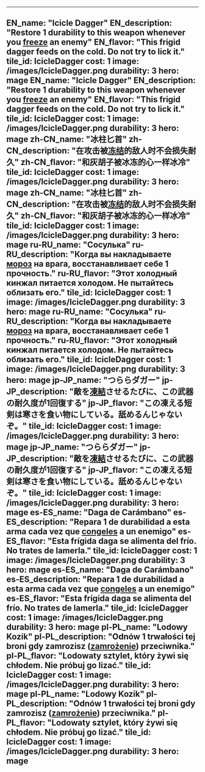 ---

EN_name: "Icicle Dagger"
EN_description: "Restore 1 durability to this weapon whenever you <u>freeze</u> an enemy"
EN_flavor: "This frigid dagger feeds on the cold. Do not try to lick it."
tile_id: IcicleDagger
cost: 1
image: /images/IcicleDagger.png
durability: 3
hero: mage
EN_name: "Icicle Dagger"
EN_description: "Restore 1 durability to this weapon whenever you <u>freeze</u> an enemy"
EN_flavor: "This frigid dagger feeds on the cold. Do not try to lick it."
tile_id: IcicleDagger
cost: 1
image: /images/IcicleDagger.png
durability: 3
hero: mage
zh-CN_name: "冰柱匕首"
zh-CN_description: "在攻击被<u>冻结</u>的敌人时不会损失耐久"
zh-CN_flavor: "和灰胡子被冰冻的心一样冰冷"
tile_id: IcicleDagger
cost: 1
image: /images/IcicleDagger.png
durability: 3
hero: mage
zh-CN_name: "冰柱匕首"
zh-CN_description: "在攻击被<u>冻结</u>的敌人时不会损失耐久"
zh-CN_flavor: "和灰胡子被冰冻的心一样冰冷"
tile_id: IcicleDagger
cost: 1
image: /images/IcicleDagger.png
durability: 3
hero: mage
ru-RU_name: "Сосулька"
ru-RU_description: "Когда вы накладываете <u>мороз</u> на врага, восстанавливает себе 1 прочность."
ru-RU_flavor: "Этот холодный кинжал питается холодом. Не пытайтесь облизать его."
tile_id: IcicleDagger
cost: 1
image: /images/IcicleDagger.png
durability: 3
hero: mage
ru-RU_name: "Сосулька"
ru-RU_description: "Когда вы накладываете <u>мороз</u> на врага, восстанавливает себе 1 прочность."
ru-RU_flavor: "Этот холодный кинжал питается холодом. Не пытайтесь облизать его."
tile_id: IcicleDagger
cost: 1
image: /images/IcicleDagger.png
durability: 3
hero: mage
jp-JP_name: "つららダガー"
jp-JP_description: "敵を<u>凍結</u>させるたびに、この武器の耐久度が1回復する"
jp-JP_flavor: "この凍える短剣は寒さを食い物にしている。舐めるんじゃないぞ。"
tile_id: IcicleDagger
cost: 1
image: /images/IcicleDagger.png
durability: 3
hero: mage
jp-JP_name: "つららダガー"
jp-JP_description: "敵を<u>凍結</u>させるたびに、この武器の耐久度が1回復する"
jp-JP_flavor: "この凍える短剣は寒さを食い物にしている。舐めるんじゃないぞ。"
tile_id: IcicleDagger
cost: 1
image: /images/IcicleDagger.png
durability: 3
hero: mage
es-ES_name: "Daga de Carámbano"
es-ES_description: "Repara 1 de durabilidad a esta arma cada vez que <u>congeles</u> a un enemigo"
es-ES_flavor: "Esta frígida daga se alimenta del frío. No trates de lamerla."
tile_id: IcicleDagger
cost: 1
image: /images/IcicleDagger.png
durability: 3
hero: mage
es-ES_name: "Daga de Carámbano"
es-ES_description: "Repara 1 de durabilidad a esta arma cada vez que <u>congeles</u> a un enemigo"
es-ES_flavor: "Esta frígida daga se alimenta del frío. No trates de lamerla."
tile_id: IcicleDagger
cost: 1
image: /images/IcicleDagger.png
durability: 3
hero: mage
pl-PL_name: "Lodowy Kozik"
pl-PL_description: "Odnów 1 trwałości tej broni gdy zamrozisz (<u>zamrożenie</u>) przeciwnika."
pl-PL_flavor: "Lodowaty sztylet, który żywi się chłodem. Nie próbuj go lizać."
tile_id: IcicleDagger
cost: 1
image: /images/IcicleDagger.png
durability: 3
hero: mage
pl-PL_name: "Lodowy Kozik"
pl-PL_description: "Odnów 1 trwałości tej broni gdy zamrozisz (<u>zamrożenie</u>) przeciwnika."
pl-PL_flavor: "Lodowaty sztylet, który żywi się chłodem. Nie próbuj go lizać."
tile_id: IcicleDagger
cost: 1
image: /images/IcicleDagger.png
durability: 3
hero: mage
---